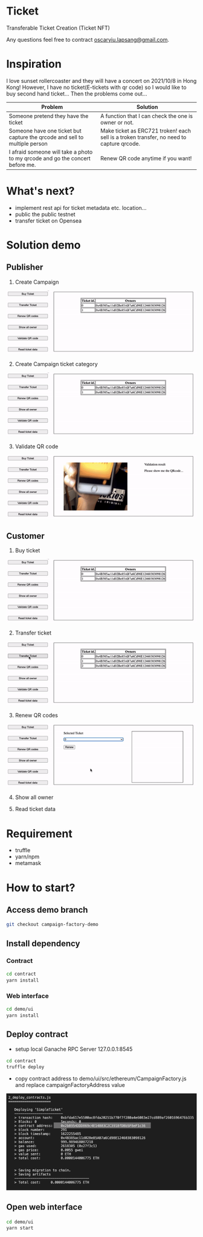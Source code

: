 # Ticket
Transferable Ticket Creation (Ticket NFT)

Any questions feel free to contract oscaryiu.lapsang@gmail.com.

# Inspiration
I love sunset rollercoaster and they will have a concert on 2021/10/8 in Hong Kong! However, I have no ticket(E-tickets with qr code) so I would like to buy second hand ticket... Then the problems come out...

| Problem  | Solution |
| ------------- | ------------- |
| Someone pretend they have the ticket  | A function that I can check the one is owner or not.  |
| Someone have one ticket but capture the qrcode and sell to multiple person  | Make ticket as ERC721 troken! each sell is a troken transfer, no need to capture qrcode.  |
|  I afraid someone will take a photo to my qrcode and go the concert before me. | Renew QR code anytime if you want! |

# What's next?
- implement rest api for ticket metadata etc. location...
- public the public testnet
- transfer ticket on Opensea

# Solution demo
## Publisher
1. Create Campaign 

![Buy Ticket](https://github.com/15077693d/Ticket/blob/simple-ticket-contract-demo/documents/buy_ticket.gif)

2. Create Campaign ticket category

![Buy Ticket](https://github.com/15077693d/Ticket/blob/simple-ticket-contract-demo/documents/buy_ticket.gif)

3. Validate QR code

![correct_result](https://github.com/15077693d/Ticket/blob/simple-ticket-contract-demo/documents/correct_result.gif)
## Customer
1. Buy ticket  

![Buy Ticket](https://github.com/15077693d/Ticket/blob/simple-ticket-contract-demo/documents/buy_ticket.gif)

2. Transfer ticket

![transfer_ticket](https://github.com/15077693d/Ticket/blob/simple-ticket-contract-demo/documents/transfer_ticket.gif)

3. Renew QR codes

![renew_qrcode](https://github.com/15077693d/Ticket/blob/simple-ticket-contract-demo/documents/renew_qrcode.gif)

4. Show all owner 

5. Read ticket data

# Requirement
- truffle
- yarn/npm
- metamask

# How to start?

## Access demo branch
```bash
git checkout campaign-factory-demo
```

## Install dependency
### Contract
```bash
cd contract
yarn install
```
### Web interface
```bash
cd demo/ui
yarn install
```

## Deploy contract
- setup local Ganache RPC Server 127.0.0.1:8545
```bash
cd contract
truffle deploy
```
- copy contract address to demo/ui/src/ethereum/CampaignFactory.js and replace campaignFactoryAddress value

![deploy_contract](https://github.com/15077693d/Ticket/blob/simple-ticket-contract-demo/documents/deploy_contract.png)

## Open web interface
```bash
cd demo/ui
yarn start
```
